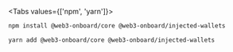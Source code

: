 <Tabs values={['npm', 'yarn']}>
<TabPanel value="npm">

```sh copy
npm install @web3-onboard/core @web3-onboard/injected-wallets
```

  </TabPanel>
  <TabPanel value="yarn">

```sh copy
yarn add @web3-onboard/core @web3-onboard/injected-wallets
```

  </TabPanel>
</Tabs>
